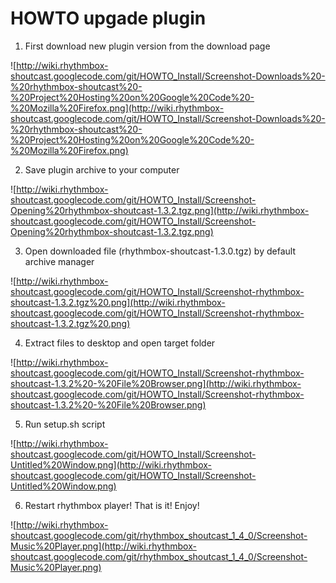 # HOWTO upgade plugin #

1) First download new plugin version from the download page

![http://wiki.rhythmbox-shoutcast.googlecode.com/git/HOWTO_Install/Screenshot-Downloads%20-%20rhythmbox-shoutcast%20-%20Project%20Hosting%20on%20Google%20Code%20-%20Mozilla%20Firefox.png](http://wiki.rhythmbox-shoutcast.googlecode.com/git/HOWTO_Install/Screenshot-Downloads%20-%20rhythmbox-shoutcast%20-%20Project%20Hosting%20on%20Google%20Code%20-%20Mozilla%20Firefox.png)

2) Save plugin archive to your computer

![http://wiki.rhythmbox-shoutcast.googlecode.com/git/HOWTO_Install/Screenshot-Opening%20rhythmbox-shoutcast-1.3.2.tgz.png](http://wiki.rhythmbox-shoutcast.googlecode.com/git/HOWTO_Install/Screenshot-Opening%20rhythmbox-shoutcast-1.3.2.tgz.png)

3) Open downloaded file (rhythmbox-shoutcast-1.3.0.tgz) by default archive manager

![http://wiki.rhythmbox-shoutcast.googlecode.com/git/HOWTO_Install/Screenshot-rhythmbox-shoutcast-1.3.2.tgz%20.png](http://wiki.rhythmbox-shoutcast.googlecode.com/git/HOWTO_Install/Screenshot-rhythmbox-shoutcast-1.3.2.tgz%20.png)

4) Extract files to desktop and open target folder

![http://wiki.rhythmbox-shoutcast.googlecode.com/git/HOWTO_Install/Screenshot-rhythmbox-shoutcast-1.3.2%20-%20File%20Browser.png](http://wiki.rhythmbox-shoutcast.googlecode.com/git/HOWTO_Install/Screenshot-rhythmbox-shoutcast-1.3.2%20-%20File%20Browser.png)

5) Run setup.sh script

![http://wiki.rhythmbox-shoutcast.googlecode.com/git/HOWTO_Install/Screenshot-Untitled%20Window.png](http://wiki.rhythmbox-shoutcast.googlecode.com/git/HOWTO_Install/Screenshot-Untitled%20Window.png)

6) Restart rhythmbox player! That is it! Enjoy!

![http://wiki.rhythmbox-shoutcast.googlecode.com/git/rhythmbox_shoutcast_1_4_0/Screenshot-Music%20Player.png](http://wiki.rhythmbox-shoutcast.googlecode.com/git/rhythmbox_shoutcast_1_4_0/Screenshot-Music%20Player.png)